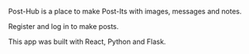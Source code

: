 Post-Hub is a place to make Post-Its with images, messages and notes.

Register and log in to make posts.

This app was built with React, Python and Flask.